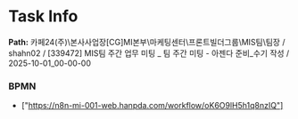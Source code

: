 # Task Info

**Path:** 카페24(주)\본사사업장\[CG]MI본부\마케팅센터\프론트빌더그룹\MIS팀\팀장 / shahn02 / [339472] MIS팀 주간 업무 미팅 _ 팀 주간 미팅 - 아젠다 준비_수기 작성 / 2025-10-01_00-00-00

### BPMN
- ["https://n8n-mi-001-web.hanpda.com/workflow/oK6O9lH5h1q8nzIQ"]

